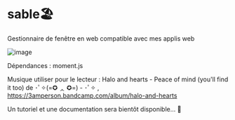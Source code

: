 # sable🏖️
Gestionnaire de fenêtre en web compatible avec mes applis web

![image](https://github.com/benstitousofiane/kamille/assets/129552238/03b04edf-2634-475b-9f11-1e4de5c649d9)


Dépendances : moment.js

Musique utiliser pour le lecteur : Halo and hearts - Peace of mind (you'll find it too) de ･ﾟ✧(=✪ ᆺ ✪=) - ･ﾟ✧ , https://3amperson.bandcamp.com/album/halo-and-hearts

Un tutoriel et une documentation sera bientôt disponible... 🫡

